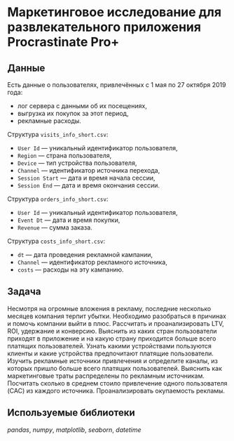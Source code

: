 # Маркетинговое исследование для развлекательного приложения Procrastinate Pro+


## Данные

Есть данные о пользователях, привлечённых с 1 мая по 27 октября 2019 года:
* лог сервера с данными об их посещениях,
* выгрузка их покупок за этот период,
* рекламные расходы.

Структура `visits_info_short.csv`:
* `User Id` — уникальный идентификатор пользователя,
* `Region` — страна пользователя,
* `Device` — тип устройства пользователя,
* `Channel` — идентификатор источника перехода,
* `Session Start` — дата и время начала сессии,
* `Session End` — дата и время окончания сессии.

Структура `orders_info_short.csv`:
* `User Id` — уникальный идентификатор пользователя,
* `Event Dt` — дата и время покупки,
* `Revenue` — сумма заказа.

Структура `costs_info_short.csv`:
* `dt` — дата проведения рекламной кампании,
* `Channel` — идентификатор рекламного источника,
* `costs` — расходы на эту кампанию.

## Задача

Несмотря на огромные вложения в рекламу, последние несколько месяцев компания терпит убытки. 
Необходимо разобраться в причинах и помочь компании выйти в плюс.
Рассчитать и проанализировать LTV, ROI, удержание и конверсию.
Выяснить из каких стран пользователи приходят в приложение и на какую страну приходится больше всего платящих пользователей.
Узнать какими устройствами пользуются клиенты и какие устройства предпочитают платящие пользователи.
Изучить рекламные источники привлечения и определите каналы, из которых пришло больше всего платящих пользователей.
Выяснить как маркетинговые траты распределены по рекламным источникам.
Посчитать сколько в среднем стоило привлечение одного пользователя (CAC) из каждого источника.
Проанализировать окупаемость рекламы.

## Используемые библиотеки
*pandas*, *numpy*, *matplotlib*, *seaborn*, *datetime*
